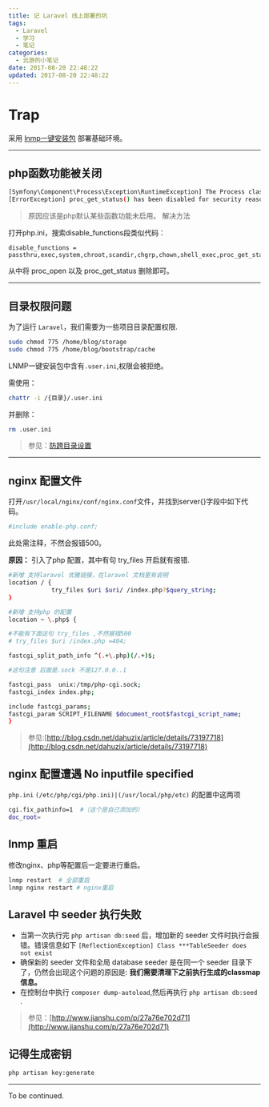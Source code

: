 ```yaml
---
title: 记 Laravel 线上部署的坑
tags:
  - Laravel
  - 学习
  - 笔记
categories:
  - 云游的小笔记
date: 2017-08-20 22:48:22
updated: 2017-08-20 22:48:22
---
```

# Trap

采用 [lnmp一键安装包](http://www.yunyoujun.cn/2017/08/20/lnmp%E4%B8%80%E9%94%AE%E5%AE%89%E8%A3%85%E5%8C%85/) 部署基础环境。

<!-- more -->

---

## php函数功能被关闭

```sh
[Symfony\Component\Process\Exception\RuntimeException] The Process class relies on proc_open, which is not available on your PHP installation.
[ErrorException] proc_get_status() has been disabled for security reasons
```

> 原因应该是php默认某些函数功能未启用。
> 解决方法

打开php.ini，搜索disable_functions段类似代码：

```env
disable_functions = passthru,exec,system,chroot,scandir,chgrp,chown,shell_exec,proc_get_status,popen,ini_alter,ini_restore,dl,openlog,syslog,readlink,symlink,popepassthru,stream_socket_server
```

从中将 proc_open 以及 proc_get_status 删除即可。

---

## 目录权限问题

为了运行 `Laravel`，我们需要为一些项目目录配置权限.

```sh
sudo chmod 775 /home/blog/storage
sudo chmod 775 /home/blog/bootstrap/cache
```

LNMP一键安装包中含有`.user.ini`,权限会被拒绝。

需使用：

```sh
chattr -i /{目录}/.user.ini
```

并删除：

```sh
rm .user.ini
```

> 参见：[防跨目录设置](https://lnmp.org/faq/lnmp-vhost-add-howto.html#user.ini)

---

## nginx 配置文件

打开`/usr/local/nginx/conf/nginx.conf`文件，并找到server{}字段中如下代码。

```sh
#include enable-php.conf;
```

此处需注释，不然会报错500。

**原因：**
引入了php 配置，其中有句 try_files 开启就有报错.

```sh
#新增 支持laravel 优雅链接，在laravel 文档里有说明
location / {
            try_files $uri $uri/ /index.php?$query_string;
}

#新增 支持php 的配置 
location ~ \.php$ {

#不能有下面这句 try_files ,不然报错500
# try_files $uri /index.php =404;

fastcgi_split_path_info ^(.+\.php)(/.+)$;

#这句注意 后面是.sock 不是127.0.0..1

fastcgi_pass  unix:/tmp/php-cgi.sock;
fastcgi_index index.php;

include fastcgi_params;
fastcgi_param SCRIPT_FILENAME $document_root$fastcgi_script_name;
}
```

> 参见:[http://blog.csdn.net/dahuzix/article/details/73197718](http://blog.csdn.net/dahuzix/article/details/73197718)

## nginx 配置遭遇 No inputfile specified

`php.ini` `(/etc/php/cgi/php.ini)|(/usr/local/php/etc)` 的配置中这两项

```sh
cgi.fix_pathinfo=1  #（这个是自己添加的）
doc_root=
```

## lnmp 重启

修改nginx、php等配置后一定要进行重启。

```sh
lnmp restart  # 全部重启
lnmp nginx restart # nginx重启
```

## Laravel 中 seeder 执行失败

- 当第一次执行完 `php artisan db:seed` 后，增加新的 seeder 文件时执行会报错。错误信息如下 `[ReflectionException] Class ***TableSeeder does not exist`
- 确保新的 seeder 文件和全局 database seeder 是在同一个 seeder 目录下了，仍然会出现这个问题的原因是: **我们需要清理下之前执行生成的classmap信息。**
- 在控制台中执行 `composer dump-autoload`,然后再执行 `php artisan db:seed` .

> 参见：[http://www.jianshu.com/p/27a76e702d71](http://www.jianshu.com/p/27a76e702d71)

## 记得生成密钥

```sh
php artisan key:generate
```

---

To be continued.